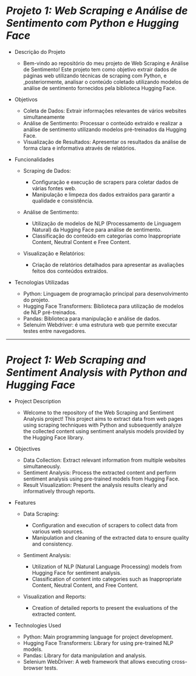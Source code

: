 # ***Projeto 1: Web Scraping e Análise de Sentimento com Python e Hugging Face***


 - Descrição do Projeto
   - Bem-vindo ao repositório do meu projeto de Web Scraping e Análise de Sentimento! Este projeto tem como objetivo extrair dados de páginas web utilizando técnicas de scraping com Python, e ,posteriormente, analisar o conteúdo coletado utilizando modelos de análise de sentimento fornecidos pela biblioteca Hugging Face.

- Objetivos
  - Coleta de Dados: Extrair informações relevantes de vários websites simultaneamente
  - Análise de Sentimento: Processar o conteúdo extraído e realizar a análise de sentimento utilizando modelos pré-treinados da Hugging Face.
  - Visualização de Resultados: Apresentar os resultados da análise de forma clara e informativa através de relatórios.

- Funcionalidades
  - Scraping de Dados:
    - Configuração e execução de scrapers para coletar dados de várias fontes web.
    - Manipulação e limpeza dos dados extraídos para garantir a qualidade e consistência.

  - Análise de Sentimento:
    - Utilização de modelos de NLP (Processamento de Linguagem Natural) da Hugging Face para análise de sentimento.
    - Classificação do conteúdo em categorias como Inappropriate Content, Neutral Content e Free Content.
      
  - Visualização e Relatórios:
    - Criação de relatórios detalhados para apresentar as avaliações feitos dos conteúdos extraídos.

- Tecnologias Utilizadas
  - Python: Linguagem de programação principal para desenvolvimento do projeto.
  - Hugging Face Transformers: Biblioteca para utilização de modelos de NLP pré-treinados.
  - Pandas: Biblioteca para manipulação e análise de dados.
  - Selenuim Webdriver: é uma estrutura web que permite executar testes entre navegadores.

---

# ***Project 1: Web Scraping and Sentiment Analysis with Python and Hugging Face***


- Project Description
  - Welcome to the repository of the Web Scraping and Sentiment Analysis project! This project aims to extract data from web pages using scraping techniques with Python and subsequently analyze the collected content using sentiment analysis models provided by the Hugging Face library.

- Objectives
  - Data Collection: Extract relevant information from multiple websites simultaneously.
  - Sentiment Analysis: Process the extracted content and perform sentiment analysis using pre-trained models from Hugging Face.
  - Result Visualization: Present the analysis results clearly and informatively through reports.

- Features
  - Data Scraping:

    - Configuration and execution of scrapers to collect data from various web sources.
    - Manipulation and cleaning of the extracted data to ensure quality and consistency.

  - Sentiment Analysis:
    - Utilization of NLP (Natural Language Processing) models from Hugging Face for sentiment analysis.
    - Classification of content into categories such as Inappropriate Content, Neutral Content, and Free Content.
      
  - Visualization and Reports:
    - Creation of detailed reports to present the evaluations of the extracted content.
      
- Technologies Used
  - Python: Main programming language for project development.
  - Hugging Face Transformers: Library for using pre-trained NLP models.
  - Pandas: Library for data manipulation and analysis.
  - Selenium WebDriver: A web framework that allows executing cross-browser tests.
